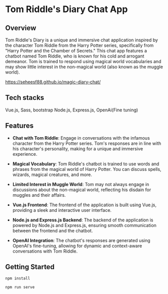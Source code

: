 # Tom Riddle's Diary Chat App

## Overview

Tom Riddle's Diary is a unique and immersive chat application inspired by the character Tom Riddle from the Harry Potter series, specifically from "Harry Potter and the Chamber of Secrets." This chat app features a chatbot named Tom Riddle, who is known for his cold and arrogant demeanor. Tom is trained to respond using magical world vocabularies and may show little interest in the non-magical world (also known as the muggle world). 

https://seheesf88.github.io/magic-diary-chat/

## Tech stacks

Vue.js, Sass, bootstrap
Node.js, Express.js, OpenAi(Fine tuning)

## Features

- **Chat with Tom Riddle**: Engage in conversations with the infamous character from the Harry Potter series. Tom's responses are in line with his character's personality, making for a unique and immersive experience.

- **Magical Vocabulary**: Tom Riddle's chatbot is trained to use words and phrases from the magical world of Harry Potter. You can discuss spells, wizards, magical creatures, and more.

- **Limited Interest in Muggle World**: Tom may not always engage in discussions about the non-magical world, reflecting his disdain for muggles and their affairs.

- **Vue.js Frontend**: The frontend of the application is built using Vue.js, providing a sleek and interactive user interface.

- **Node.js and Express.js Backend**: The backend of the application is powered by Node.js and Express.js, ensuring smooth communication between the frontend and the chatbot.

- **OpenAI Integration**: The chatbot's responses are generated using OpenAI's fine-tuning, allowing for dynamic and context-aware conversations with Tom Riddle.

## Getting Started
```
npm install
```
```
npm run serve
```
